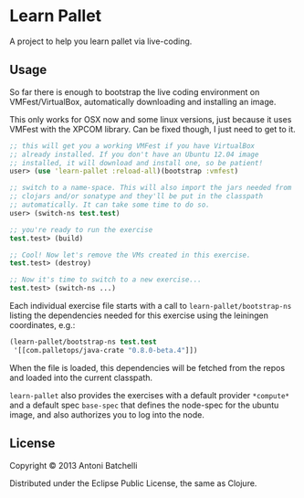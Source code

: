 # Learn Pallet

A project to help you learn pallet via live-coding.

## Usage

So far there is enough to bootstrap the live coding environment on
VMFest/VirtualBox, automatically downloading and installing an image. 

This only works for OSX now and some linux versions, just because it
uses VMFest with the XPCOM library. Can be fixed though, I just need
to get to it.

```clojure
;; this will get you a working VMFest if you have VirtualBox
;; already installed. If you don't have an Ubuntu 12.04 image
;; installed, it will download and install one, so be patient!
user> (use 'learn-pallet :reload-all)(bootstrap :vmfest)

;; switch to a name-space. This will also import the jars needed from
;; clojars and/or sonatype and they'll be put in the classpath
;; automatically. It can take some time to do so.
user> (switch-ns test.test)

;; you're ready to run the exercise
test.test> (build)

;; Cool! Now let's remove the VMs created in this exercise.
test.test> (destroy)

;; Now it's time to switch to a new exercise...
test.test> (switch-ns ...)

```

Each individual exercise file starts with a call to
`learn-pallet/bootstrap-ns` listing the dependencies needed for this
exercise using the leiningen coordinates, e.g.:

```clojure
(learn-pallet/bootstrap-ns test.test
 '[[com.palletops/java-crate "0.8.0-beta.4"]])
```

When the file is loaded, this dependencies will be fetched from the
repos and loaded into the current classpath.

`learn-pallet` also provides the exercises with a default provider
`*compute*` and a default spec `base-spec` that defines the node-spec
for the ubuntu image, and also authorizes you to log into the node.

## License

Copyright © 2013 Antoni Batchelli

Distributed under the Eclipse Public License, the same as Clojure.
